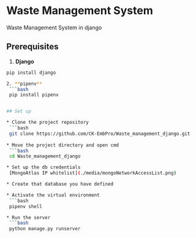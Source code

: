 # Waste Management System

Waste Management System in django 

## Prerequisites

1. **Django**
  ```bash
  pip install django

2. **pipenv**
   ```bash
   pip install pipenv


## Set up

* Clone the project repository
   ```bash
   git clone https://github.com/CK-EmbPro/Waste_management_django.git
    
* Move the project directory and open cmd
   ```bash
   cd Waste_management_django

* Set up the db credentials
   [MongoAtlas IP whitelist](./media/mongoNetworkAccessList.png)

* Create that database you have defined

* Activate the virtual environment
   ```bash
   pipenv shell

* Run the server
   ```bash
   python manage.py runserver
